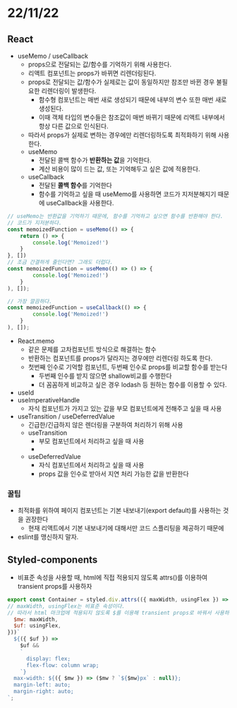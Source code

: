 # 22/11/22

## React

- useMemo / useCallback
	- props으로 전달되는 값/함수를 기억하기 위해 사용한다.
	- 리액트 컴포넌트는 props가 바뀌면 리렌더링된다.
	- props로 전달되는 값/함수가 실제로는 값이 동일하지만 참조만 바뀐 경우 불필요한 리렌더링이 발생한다.
		- 함수형 컴포넌트는 매번 새로 생성되기 때문에 내부의 변수 또한 매번 새로 생성된다.
		- 이때 객체 타입의 변수들은 참조값이 매번 바뀌기 때문에 리액트 내부에서 항상 다른 값으로 인식된다.
	- 따라서 props가 실제로 변하는 경우에만 리렌더링하도록 최적화하기 위해 사용한다.
	- useMemo
		- 전달된 콜백 함수가 **반환하는 값**을 기억한다.
		- 계산 비용이 많이 드는 값, 또는 기억해두고 싶은 값에 적용한다.
	- useCallback
		- 전달된 **콜백 함수**를 기억한다
		- 함수를 기억하고 싶을 때 useMemo를 사용하면 코드가 지저분해지기 때문에 useCallback을 사용한다.

```jsx
// useMemo는 반환값을 기억하기 때문에, 함수를 기억하고 싶으면 함수를 반환해야 한다.
// 코드가 지저분하다.
const memoizedFunction = useMemo(() => {
	return () => {
		console.log('Memoized!')
	}
}, [])
// 조금 간결하게 줄인다면? 그래도 더럽다.
const memoizedFunction = useMemo(() => () => {
		console.log('Memoized!')
	}
), []);

// 가장 깔끔하다.
const memoizedFunction = useCallback(() => {
		console.log('Memoized!')
	}
), []);
```

- React.memo
	- 같은 문제를 고차컴포넌트 방식으로 해결하는 함수
	- 반환하는 컴포넌트를 props가 달라지는 경우에만 리렌더링 하도록 한다.
	- 첫번째 인수로 기억할 컴포넌트, 두번째 인수로 props를 비교할 함수를 받는다
		- 두번째 인수를 받지 않으면 shallow비교를 수행한다
		- 더 꼼꼼하게 비교하고 싶은 경우 lodash 등 원하는 함수를 이용할 수 있다.
- useId
- useImperativeHandle
	- 자식 컴포넌트가 가지고 있는 값을 부모 컴포넌트에게 전해주고 싶을 때 사용
- useTransition / useDeferredValue
	- 긴급한/긴급하지 않은 렌더링을 구분하여 처리하기 위해 사용
	- useTransition
		- 부모 컴포넌트에서 처리하고 싶을 때 사용
		- 
	- useDeferredValue
		- 자식 컴포넌트에서 처리하고 싶을 때 사용
		- props 값을 인수로 받아서 지연 처리 가능한 값을 반환한다

### 꿀팁

- 최적화를 위하여 페이지 컴포넌트는 기본 내보내기(export default)를 사용하는 것을 권장한다
	- 현재 리액트에서 기본 내보내기에 대해서만 코드 스플리팅을 제공하기 때문에
- eslint를 맹신하지 말자. 

## Styled-components

- 비표준 속성을 사용할 때, html에 직접 적용되지 않도록 attrs()를 이용하여 transient props를 사용하자

```jsx
export const Container = styled.div.attrs(({ maxWidth, usingFlex }) => ({
// maxWidth, usingFlex는 비표준 속성이다.
// 따라서 html 마크업에 적용되지 않도록 $를 이용해 transient props로 바꿔서 사용하자.
  $mw: maxWidth,
  $uf: usingFlex,
}))`
  ${({ $uf }) =>
    $uf &&
    `
      display: flex;
      flex-flow: column wrap;
    `}
  max-width: ${({ $mw }) => ($mw ? `${$mw}px` : null)};
  margin-left: auto;
  margin-right: auto;
`;

```
